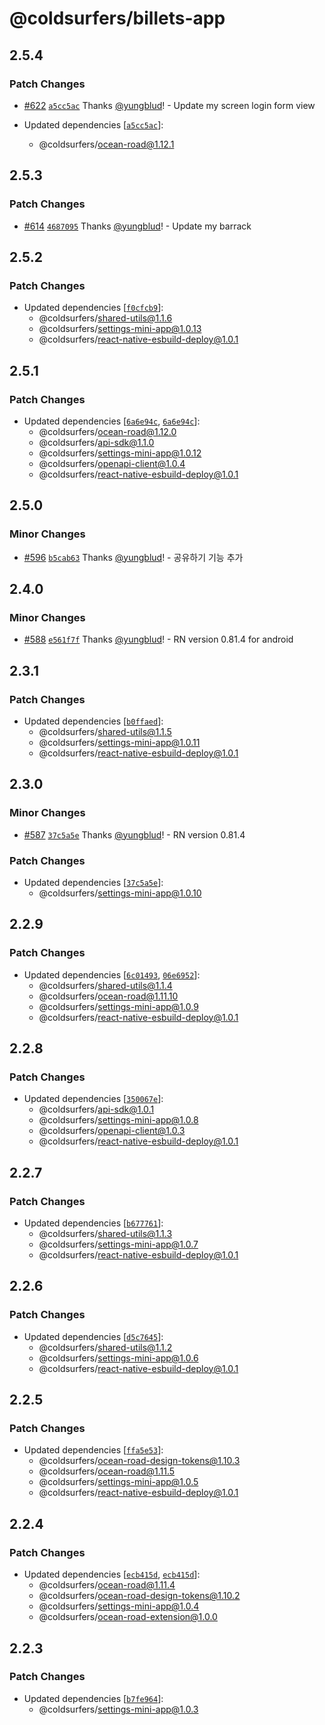 # @coldsurfers/billets-app

## 2.5.4

### Patch Changes

- [#622](https://github.com/coldsurfers/surfers-root/pull/622) [`a5cc5ac`](https://github.com/coldsurfers/surfers-root/commit/a5cc5ac2dc9f84ee505fca4283d79a654f59464c) Thanks [@yungblud](https://github.com/yungblud)! - Update my screen login form view

- Updated dependencies [[`a5cc5ac`](https://github.com/coldsurfers/surfers-root/commit/a5cc5ac2dc9f84ee505fca4283d79a654f59464c)]:
  - @coldsurfers/ocean-road@1.12.1

## 2.5.3

### Patch Changes

- [#614](https://github.com/coldsurfers/surfers-root/pull/614) [`4687095`](https://github.com/coldsurfers/surfers-root/commit/46870959bc5ac575c5230c5442e9232c90ebe044) Thanks [@yungblud](https://github.com/yungblud)! - Update my barrack

## 2.5.2

### Patch Changes

- Updated dependencies [[`f0cfcb9`](https://github.com/coldsurfers/surfers-root/commit/f0cfcb96d5b499b7ea198f307b1bc405c9393d01)]:
  - @coldsurfers/shared-utils@1.1.6
  - @coldsurfers/settings-mini-app@1.0.13
  - @coldsurfers/react-native-esbuild-deploy@1.0.1

## 2.5.1

### Patch Changes

- Updated dependencies [[`6a6e94c`](https://github.com/coldsurfers/surfers-root/commit/6a6e94c8051cecfbaa55eadce75ed4711bac6580), [`6a6e94c`](https://github.com/coldsurfers/surfers-root/commit/6a6e94c8051cecfbaa55eadce75ed4711bac6580)]:
  - @coldsurfers/ocean-road@1.12.0
  - @coldsurfers/api-sdk@1.1.0
  - @coldsurfers/settings-mini-app@1.0.12
  - @coldsurfers/openapi-client@1.0.4
  - @coldsurfers/react-native-esbuild-deploy@1.0.1

## 2.5.0

### Minor Changes

- [#596](https://github.com/coldsurfers/surfers-root/pull/596) [`b5cab63`](https://github.com/coldsurfers/surfers-root/commit/b5cab6302e0e534c63ac81d36742befaf53cb66d) Thanks [@yungblud](https://github.com/yungblud)! - 공유하기 기능 추가

## 2.4.0

### Minor Changes

- [#588](https://github.com/coldsurfers/surfers-root/pull/588) [`e561f7f`](https://github.com/coldsurfers/surfers-root/commit/e561f7f6eebaaef054881843d895c34a38d47780) Thanks [@yungblud](https://github.com/yungblud)! - RN version 0.81.4 for android

## 2.3.1

### Patch Changes

- Updated dependencies [[`b0ffaed`](https://github.com/coldsurfers/surfers-root/commit/b0ffaeded1c27602e2ba2599f96fb84e912ef41c)]:
  - @coldsurfers/shared-utils@1.1.5
  - @coldsurfers/settings-mini-app@1.0.11
  - @coldsurfers/react-native-esbuild-deploy@1.0.1

## 2.3.0

### Minor Changes

- [#587](https://github.com/coldsurfers/surfers-root/pull/587) [`37c5a5e`](https://github.com/coldsurfers/surfers-root/commit/37c5a5efea53c7567f86717838cc6ff1c04a9a10) Thanks [@yungblud](https://github.com/yungblud)! - RN version 0.81.4

### Patch Changes

- Updated dependencies [[`37c5a5e`](https://github.com/coldsurfers/surfers-root/commit/37c5a5efea53c7567f86717838cc6ff1c04a9a10)]:
  - @coldsurfers/settings-mini-app@1.0.10

## 2.2.9

### Patch Changes

- Updated dependencies [[`6c01493`](https://github.com/coldsurfers/surfers-root/commit/6c0149357f0ca8c34d43e4a5b98476c5616adc03), [`06e6952`](https://github.com/coldsurfers/surfers-root/commit/06e69527a81dd299037bf58b6cbba8daa564f7bf)]:
  - @coldsurfers/shared-utils@1.1.4
  - @coldsurfers/ocean-road@1.11.10
  - @coldsurfers/settings-mini-app@1.0.9
  - @coldsurfers/react-native-esbuild-deploy@1.0.1

## 2.2.8

### Patch Changes

- Updated dependencies [[`350067e`](https://github.com/coldsurfers/surfers-root/commit/350067ebf86a320e8d3a1e5d0223ee4a4f9759af)]:
  - @coldsurfers/api-sdk@1.0.1
  - @coldsurfers/settings-mini-app@1.0.8
  - @coldsurfers/openapi-client@1.0.3
  - @coldsurfers/react-native-esbuild-deploy@1.0.1

## 2.2.7

### Patch Changes

- Updated dependencies [[`b677761`](https://github.com/coldsurfers/surfers-root/commit/b67776103d8e893fbf4f5aa9a1a78ea0daf74b59)]:
  - @coldsurfers/shared-utils@1.1.3
  - @coldsurfers/settings-mini-app@1.0.7
  - @coldsurfers/react-native-esbuild-deploy@1.0.1

## 2.2.6

### Patch Changes

- Updated dependencies [[`d5c7645`](https://github.com/coldsurfers/surfers-root/commit/d5c7645d71ae509ebfe1dfcbe90ee600cbbc57b0)]:
  - @coldsurfers/shared-utils@1.1.2
  - @coldsurfers/settings-mini-app@1.0.6
  - @coldsurfers/react-native-esbuild-deploy@1.0.1

## 2.2.5

### Patch Changes

- Updated dependencies [[`ffa5e53`](https://github.com/coldsurfers/surfers-root/commit/ffa5e536820d303eaa2103b68f6ddc6f088c5885)]:
  - @coldsurfers/ocean-road-design-tokens@1.10.3
  - @coldsurfers/ocean-road@1.11.5
  - @coldsurfers/settings-mini-app@1.0.5
  - @coldsurfers/react-native-esbuild-deploy@1.0.1

## 2.2.4

### Patch Changes

- Updated dependencies [[`ecb415d`](https://github.com/coldsurfers/surfers-root/commit/ecb415da7ed8ee8844ee7df7f287593df24e6e53), [`ecb415d`](https://github.com/coldsurfers/surfers-root/commit/ecb415da7ed8ee8844ee7df7f287593df24e6e53)]:
  - @coldsurfers/ocean-road@1.11.4
  - @coldsurfers/ocean-road-design-tokens@1.10.2
  - @coldsurfers/settings-mini-app@1.0.4
  - @coldsurfers/ocean-road-extension@1.0.0

## 2.2.3

### Patch Changes

- Updated dependencies [[`b7fe964`](https://github.com/coldsurfers/surfers-root/commit/b7fe9646b1ee32a1a4427b12e39520d47a8c03a9)]:
  - @coldsurfers/settings-mini-app@1.0.3

